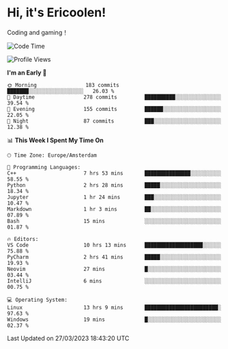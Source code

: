 # Hi, it's Ericoolen!
Coding and gaming！

<!--START_SECTION:waka-->
![Code Time](http://img.shields.io/badge/Code%20Time-718%20hrs%2035%20mins-blue)

![Profile Views](http://img.shields.io/badge/Profile%20Views-28-blue)

**I'm an Early 🐤** 

```text
🌞 Morning                183 commits         ███████░░░░░░░░░░░░░░░░░░   26.03 % 
🌆 Daytime                278 commits         ██████████░░░░░░░░░░░░░░░   39.54 % 
🌃 Evening                155 commits         ██████░░░░░░░░░░░░░░░░░░░   22.05 % 
🌙 Night                  87 commits          ███░░░░░░░░░░░░░░░░░░░░░░   12.38 % 
```


📊 **This Week I Spent My Time On** 

```text
🕑︎ Time Zone: Europe/Amsterdam

💬 Programming Languages: 
C++                      7 hrs 53 mins       ███████████████░░░░░░░░░░   58.55 % 
Python                   2 hrs 28 mins       █████░░░░░░░░░░░░░░░░░░░░   18.34 % 
Jupyter                  1 hr 24 mins        ███░░░░░░░░░░░░░░░░░░░░░░   10.47 % 
Markdown                 1 hr 3 mins         ██░░░░░░░░░░░░░░░░░░░░░░░   07.89 % 
Bash                     15 mins             ░░░░░░░░░░░░░░░░░░░░░░░░░   01.87 % 

🔥 Editors: 
VS Code                  10 hrs 13 mins      ███████████████████░░░░░░   75.88 % 
PyCharm                  2 hrs 41 mins       █████░░░░░░░░░░░░░░░░░░░░   19.93 % 
Neovim                   27 mins             █░░░░░░░░░░░░░░░░░░░░░░░░   03.44 % 
IntelliJ                 6 mins              ░░░░░░░░░░░░░░░░░░░░░░░░░   00.75 % 

💻 Operating System: 
Linux                    13 hrs 9 mins       ████████████████████████░   97.63 % 
Windows                  19 mins             █░░░░░░░░░░░░░░░░░░░░░░░░   02.37 % 
```


 Last Updated on 27/03/2023 18:43:20 UTC
<!--END_SECTION:waka-->

